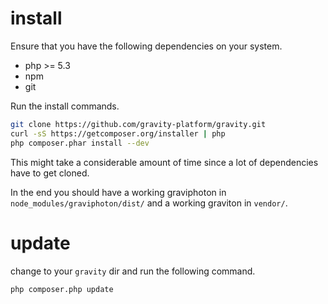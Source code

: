 # install

Ensure that you have the following dependencies on your system.

* php >= 5.3
* npm
* git

Run the install commands.

````bash
git clone https://github.com/gravity-platform/gravity.git
curl -sS https://getcomposer.org/installer | php
php composer.phar install --dev
````

This might take a considerable amount of time since a lot
of dependencies have to get cloned.

In the end you should have a working graviphoton in
````node_modules/graviphoton/dist/```` and a working
graviton in ````vendor/````.

# update

change to your ````gravity```` dir and run the following command.

````bash
php composer.php update
````
